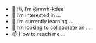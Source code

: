 - 👋 Hi, I’m @mwh-kdea
- 👀 I’m interested in ...
- 🌱 I’m currently learning ...
- 💞️ I’m looking to collaborate on ...
- 📫 How to reach me ...

<!---
mwh-kdea/mwh-kdea is a ✨ special ✨ repository because its `README.md` (this file) appears on your GitHub profile.
You can click the Preview link to take a look at your changes.
--->
